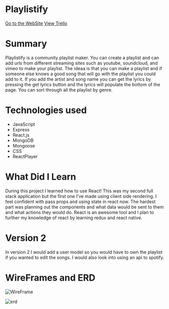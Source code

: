 # Playlistify

 [Go to the WebSite](https://playlistify-93.herokuapp.com/playlists)
 [View Trello](https://trello.com/b/zADVunYQ/playlistify)

# Summary
Playlistify is a community playlist maker. You can create a playlist and can add urls from different streaming sites such as youtube, soundcloud, and vimeo to make your playlist. The ideaa is that you can make a playlist and if someone else knows a good song that will go with the playlist you could add to it. If you add the artist and song name you can get the lyrics by pressing the get lyrics button and the lyrics will populate the bottom of the page. You can sort through all the playlist by genre. 

# Technologies used
* JavaScript
* Express
* React.js
* MongoDB
* Mongoose
* CSS
* ReactPlayer



# What Did I Learn
During this project I learned how to use React! This was my second full stack application but the first one I've made using client side rendering. I feel confident with pass props and using state in react now. The hardest part was planning out the components and what data would be sent to them and what actions they would do. React is an awesome tool and I plan to further my knowledge of react by learning redux and react native.

# Version 2
In version 2 I would add a user model so you would have to own the playlist if you wanted to edit the songs. I would also look into using an api to spotify.


# WireFrames and ERD

![WireFrame](./images/wireframe.png)

![erd](./images/erd.png)

